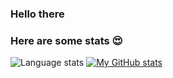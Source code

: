 ### Hello there

### Here are some stats 😍

![Language stats](https://github-readme-stats.vercel.app/api/top-langs/?username=nullableint&langs_count=10&hide=Gettext%20Catalog&layout=compact)
[![My GitHub stats](https://github-readme-stats.vercel.app/api?username=nullableint)](https://github.com/anuraghazra/github-readme-stats)

<!--
**NullableInt/NullableInt** is a ✨ _special_ ✨ repository because its `README.md` (this file) appears on your GitHub profile.



Here are some ideas to get you started:

- 🔭 I’m currently working on ...
- 🌱 I’m currently learning ...
- 👯 I’m looking to collaborate on ...
- 🤔 I’m looking for help with ...
- 💬 Ask me about ...
- 📫 How to reach me: ...
- 😄 Pronouns: ...
- ⚡ Fun fact: ...
-->
